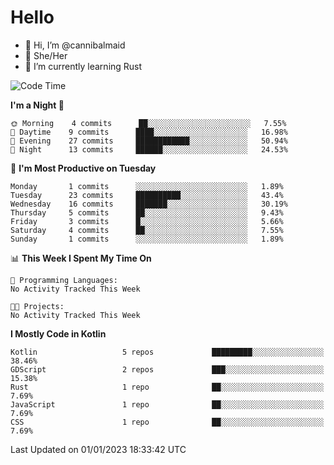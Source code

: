 # Hello
- 👋 Hi, I’m @cannibalmaid
- 👀 She/Her
- 🌱 I’m currently learning Rust

<!--START_SECTION:waka-->
![Code Time](http://img.shields.io/badge/Code%20Time-97%20hrs%206%20mins-blue)

**I'm a Night 🦉** 

```text
🌞 Morning    4 commits      ██░░░░░░░░░░░░░░░░░░░░░░░   7.55% 
🌆 Daytime    9 commits      ████░░░░░░░░░░░░░░░░░░░░░   16.98% 
🌃 Evening    27 commits     ████████████░░░░░░░░░░░░░   50.94% 
🌙 Night      13 commits     ██████░░░░░░░░░░░░░░░░░░░   24.53%

```
📅 **I'm Most Productive on Tuesday** 

```text
Monday       1 commits      ░░░░░░░░░░░░░░░░░░░░░░░░░   1.89% 
Tuesday      23 commits     ██████████░░░░░░░░░░░░░░░   43.4% 
Wednesday    16 commits     ███████░░░░░░░░░░░░░░░░░░   30.19% 
Thursday     5 commits      ██░░░░░░░░░░░░░░░░░░░░░░░   9.43% 
Friday       3 commits      █░░░░░░░░░░░░░░░░░░░░░░░░   5.66% 
Saturday     4 commits      ██░░░░░░░░░░░░░░░░░░░░░░░   7.55% 
Sunday       1 commits      ░░░░░░░░░░░░░░░░░░░░░░░░░   1.89%

```


📊 **This Week I Spent My Time On** 

```text
💬 Programming Languages: 
No Activity Tracked This Week

🐱‍💻 Projects: 
No Activity Tracked This Week

```

**I Mostly Code in Kotlin** 

```text
Kotlin                   5 repos             █████████░░░░░░░░░░░░░░░░   38.46% 
GDScript                 2 repos             ███░░░░░░░░░░░░░░░░░░░░░░   15.38% 
Rust                     1 repo              ██░░░░░░░░░░░░░░░░░░░░░░░   7.69% 
JavaScript               1 repo              ██░░░░░░░░░░░░░░░░░░░░░░░   7.69% 
CSS                      1 repo              ██░░░░░░░░░░░░░░░░░░░░░░░   7.69%

```



 Last Updated on 01/01/2023 18:33:42 UTC
<!--END_SECTION:waka-->
